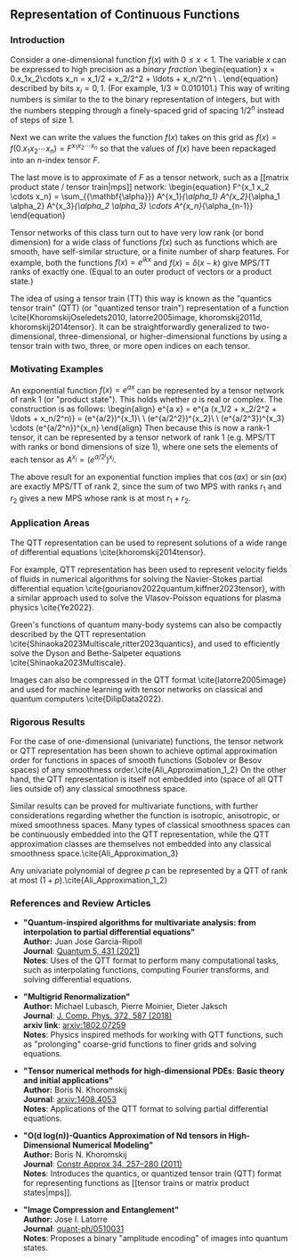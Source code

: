 
## Representation of Continuous Functions

### Introduction

Consider a one-dimensional function $f(x)$ with $0 \leq x < 1$.
The variable $x$ can be expressed to high precision
as a *binary fraction*
\begin{equation}
x = 0.x_1x_2\cdots x_n = x_1/2 + x_2/2^2 + \ldots + x_n/2^n \ .
\end{equation}
described by bits $x_i = 0,1$. (For example, $1/3 \approx 0.010101$.)
This way of writing numbers is similar to the to the binary representation of integers, but with the numbers stepping through
a finely-spaced grid of spacing $1/2^n$ instead of steps of size 1.

Next we can write the values the function $f(x)$ takes on this grid as
$f(x) = f(0.x_1x_2\cdots x_n) = F^{x_1 x_2 \cdots x_n}$ so that the values of $f(x)$ have been repackaged into an $n$-index tensor $F$.

The last move is to approximate of $F$ as a tensor network, such as a [[matrix product state / tensor train|mps]]
network:
\begin{equation}
F^{x_1 x_2 \cdots x_n} = \sum_{\{\mathbf{\alpha}\}} A^{x_1}_{\alpha_1}
A^{x_2}_{\alpha_1 \alpha_2}
A^{x_3}_{\alpha_2 \alpha_3}
\cdots
A^{x_n}_{\alpha_{n-1}}
\end{equation}

Tensor networks of this class turn out to have very low rank (or bond dimension) for a wide class of 
functions $f(x)$ such as functions which are smooth, have self-similar structure, or a finite number of sharp features.
For example, both the functions $f(x) = e^{i k x}$ and $f(x) = \delta(x-k)$
give MPS/TT ranks of exactly one. (Equal to an outer product of vectors or a product state.)

The idea of using a tensor train (TT) this way is known as the "quantics tensor train" (QTT) (or "quantized tensor train") representation of a function \cite{KhoromskijOseledets2010, latorre2005image, khoromskij2011d, khoromskij2014tensor}.
It can be straightforwardly generalized to two-dimensional, three-dimensional, or higher-dimensional functions by using a tensor train with two, three, or more open indices on each tensor. 

### Motivating Examples

An exponential function $f(x) = e^{a x}$ can be represented by a tensor network of rank 1 (or "product state"). This holds whether $a$ is real or complex. The construction is as follows:
\begin{align}
e^{a x} = e^{a (x_1/2 + x_2/2^2 + \ldots + x_n/2^n)} = (e^{a/2})^{x_1}\ \  (e^{a/2^2})^{x_2}\ \ (e^{a/2^3})^{x_3} \cdots (e^{a/2^n})^{x_n}
\end{align}
Then because this is now a rank-1 tensor, it can be represented by a tensor network of rank 1 (e.g. MPS/TT with ranks or bond dimensions of size 1), where one sets the elements of each tensor as $A^{x_j} = (e^{a/2^j})^{x_j}$.

The above result for an exponential function implies that $\cos(a x)$ or $\sin(a x)$ are exactly MPS/TT of rank 2, since the sum of two MPS with ranks $r_1$ and $r_2$ gives a new MPS whose rank is at most $r_1+r_2$.

### Application Areas

The QTT representation can be used to represent solutions of a wide range of differential equations \cite{khoromskij2014tensor}.

For example, QTT representation has been used to represent velocity fields of fluids in numerical algorithms for solving
the Navier-Stokes partial differential equation \cite{gourianov2022quantum,kiffner2023tensor}, with a similar approach used to solve the Vlasov-Poisson equations for plasma physics \cite{Ye2022}.

Green's functions of quantum many-body systems can also be compactly described by the QTT representation \cite{Shinaoka2023Multiscale,ritter2023quantics}, and
used to efficiently solve the Dyson and Bethe-Salpeter equations \cite{Shinaoka2023Multiscale}.

Images can also be compressed in the QTT format \cite{latorre2005image} and used for machine learning with tensor networks on classical and quantum computers \cite{DilipData2022}.

### Rigorous Results

For the case of one-dimensional (univariate) functions, the tensor network or QTT representation has been shown to achieve optimal approximation order for functions in spaces of smooth functions (Sobolev or Besov spaces) of any smoothness order.\cite{Ali_Approximation_1_2} On the other hand, the QTT representation is itself not embedded into (space of all QTT lies outside of) any classical smoothness space.

Similar results can be proved for multivariate functions, with further considerations regarding whether the function is isotropic, anisotropic, or mixed smoothness spaces. Many types of classical smoothness spaces can be continuously embedded into the QTT representation, while the QTT approximation classes are themselves not embedded into any classical smoothness space.\cite{Ali_Approximation_3}

Any univariate polynomial of degree $p$ can be represented by a QTT of rank at most $(1+p)$.\cite{Ali_Approximation_1_2}

### References and Review Articles

* **"Quantum-inspired algorithms for multivariate analysis: from interpolation to partial differential equations"**<br/>
  **Author:** Juan Jose Garcia-Ripoll<br/>
  **Journal**: <a href="https://quantum-journal.org/papers/q-2021-04-15-431/">Quantum 5, 431 (2021)</a><br/>
  **Notes**: Uses of the QTT format to perform many computational tasks, such as interpolating functions, computing Fourier transforms, and solving differential equations.

* **"Multigrid Renormalization"**<br/>
  **Author:** Michael Lubasch, Pierre Moinier, Dieter Jaksch<br/>
  **Journal**: <a href="https://doi.org/10.1016/j.jcp.2018.06.065">J. Comp. Phys. 372, 587 (2018)</a><br/>
  **arxiv link**: <a href="https://arxiv.org/abs/1802.07259">arxiv:1802.07259</a><br/>
  **Notes**: Physics inspired methods for working with QTT functions, such as "prolonging" coarse-grid functions to finer grids and solving equations.

* **"Tensor numerical methods for high-dimensional PDEs: Basic theory and initial applications"**<br/>
  **Author:** Boris N. Khoromskij<br/>
  **Journal**: <a href="https://arxiv.org/abs/1408.4053">arxiv:1408.4053</a><br/>
  **Notes**: Applications of the QTT format to solving partial differential equations.

* **"O(d log(n))-Quantics Approximation of Nd tensors in High-Dimensional Numerical Modeling"**<br/>
  **Author:** Boris N. Khoromskij<br/>
  **Journal**: <a href="https://doi.org/10.1007/s00365-011-9131-1">Constr Approx 34, 257–280 (2011)</a><br/>
  **Notes**: Introduces the quantics, or quantized tensor train (QTT) format for representing functions as [[tensor trains or matrix product states|mps]].


* **"Image Compression and Entanglement"**<br/>
  **Author:** Jose I. Latorre<br/>
  **Journal**: <a href="https://arxiv.org/abs/quant-ph/0510031">quant-ph/0510031</a><br/>
  **Notes**: Proposes a binary "amplitude encoding" of images into quantum states.

